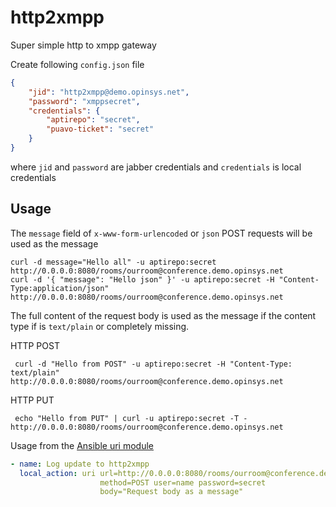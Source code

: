 
# http2xmpp

Super simple http to xmpp gateway

Create following `config.json` file

```json
{
    "jid": "http2xmpp@demo.opinsys.net",
    "password": "xmppsecret",
    "credentials": {
        "aptirepo": "secret",
        "puavo-ticket": "secret"
    }
}
```

where `jid` and `password` are jabber credentials and `credentials` is local
credentials


## Usage

The `message` field of `x-www-form-urlencoded` or `json` POST requests will be used as the message

    curl -d message="Hello all" -u aptirepo:secret http://0.0.0.0:8080/rooms/ourroom@conference.demo.opinsys.net
    curl -d '{ "message": "Hello json" }' -u aptirepo:secret -H "Content-Type:application/json" http://0.0.0.0:8080/rooms/ourroom@conference.demo.opinsys.net

The full content of the request body is used as the message if the content type
if is `text/plain` or completely missing.

HTTP POST

     curl -d "Hello from POST" -u aptirepo:secret -H "Content-Type: text/plain" http://0.0.0.0:8080/rooms/ourroom@conference.demo.opinsys.net

HTTP PUT

     echo "Hello from PUT" | curl -u aptirepo:secret -T - http://0.0.0.0:8080/rooms/ourroom@conference.demo.opinsys.net

Usage from the [Ansible uri module][uri]

```yaml
- name: Log update to http2xmpp
  local_action: uri url=http://0.0.0.0:8080/rooms/ourroom@conference.demo.opinsys.net
                    method=POST user=name password=secret
                    body="Request body as a message"
```


[uri]: http://docs.ansible.com/uri_module.html

